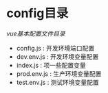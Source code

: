 # config目录

*vue基本配置文件目录*

+ config.js : 开发环境端口配置
+ dev.env.js : 开发环境变量配置
+ index.js : 项一些配置变量
+ prod.env.js : 生产环境变量配置
+ test.env.js : 测试环境变量配置
